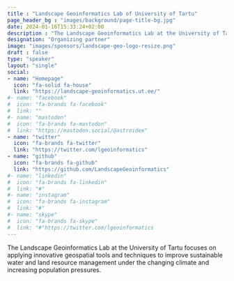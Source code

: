 ```yaml
---
title : "Landscape Geoinformatics Lab of University of Tartu"
page_header_bg : "images/background/page-title-bg.jpg"
date: 2024-01-16T15:33:24+02:00
description : "The Landscape Geoinformatics Lab at the University of Tartu focuses on applying innovative geospatial tools and techniques to improve sustainable water and land resource management under the changing climate and increasing population pressures."
designation: "Organizing partner"
image: "images/sponsors/landscape-geo-logo-resize.png"
draft : false
type: "speaker"
layout: "single"
social:
- name: "Homepage"
  icon: "fa-solid fa-house"
  link: "https://landscape-geoinformatics.ut.ee/"
#- name: "facebook"
#  icon: "fa-brands fa-facebook"
#  link: ""
#- name: "mastodon"
#  icon: "fa-brands fa-mastodon"
#  link: "https://mastodon.social/@astroidex"
- name: "twitter"
  icon: "fa-brands fa-twitter"
  link: "https://twitter.com/lgeoinformatics"
- name: "github"
  icon: "fa-brands fa-github"
  link: "https://github.com/LandscapeGeoinformatics"
#- name: "linkedin"
#  icon: "fa-brands fa-linkedin"
#  link: "#"
#- name: "instagram"
#  icon: "fa-brands fa-instagram"
#  link: "#"
#- name: "skype"
#  icon: "fa-brands fa-skype"
#  link: "#"https://twitter.com/lgeoinformatics
---
```

The Landscape Geoinformatics Lab at the University of Tartu
focuses on applying innovative geospatial tools and techniques to
improve sustainable water and land resource management under the
changing climate and increasing population pressures.
